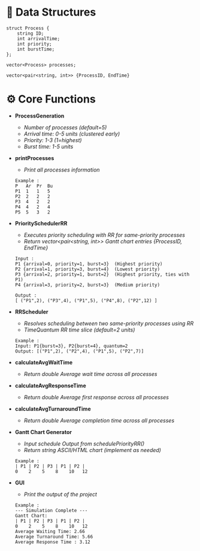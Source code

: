 # 📁 Data Structures
```
struct Process {
    string ID;
    int arrivalTime;
    int priority;
    int burstTime;
};

vector<Process> processes;

vector<pair<string, int>> {ProcessID, EndTime}
```
# ⚙️ Core Functions

- **ProcessGeneration**
    - *Number of processes (default=5)*
    - *Arrival time: 0-5 units (clustered early)*
    - *Priority: 1-3 (1=highest)*
    - *Burst time: 1-5 units*
- **printProcesses**
    - *Print all processes information*
    ````
  Example :
    P	Ar	Pr	Bu
    P1	1	1	5
    P2	2	2	2
    P3	4	2	2
    P4	4	2	4
    P5	5	3	2
    ````
- **PrioritySchedulerRR**
    - *Executes priority scheduling with RR for same-priority processes*
    - *Return vector<pair<string, int>> Gantt chart entries {ProcessID, EndTime}*
    ````
    Input :
    P1 {arrival=0, priority=1, burst=3}  (Highest priority)
    P2 {arrival=1, priority=3, burst=4}  (Lowest priority)
    P3 {arrival=2, priority=1, burst=2}  (Highest priority, ties with P1)
    P4 {arrival=3, priority=2, burst=3}  (Medium priority)
    
  Output :
  [ ("P1",2), ("P3",4), ("P1",5), ("P4",8), ("P2",12) ]
    ````
- **RRScheduler**
    - *Resolves scheduling between two same-priority processes using RR* 
    - *TimeQuantum RR time slice (default=2 units)*
    ````
    Example : 
    Input: P1{burst=3}, P2{burst=4}, quantum=2
    Output: [("P1",2), ("P2",4), ("P1",5), ("P2",7)]
    ````
- **calculateAvgWaitTime**
    - *Return double Average wait time across all processes*
- **calculateAvgResponseTime**
    - *Return double Average first response across all processes*
- **calculateAvgTurnaroundTime**
    - *Return double Average completion time across all processes*
- **Gantt Chart Generator**
    - *Input schedule Output from schedulePriorityRR()*
    - *Return string ASCII/HTML chart (implement as needed)*
    ````
    Example :
  | P1 | P2 | P3 | P1 | P2 |
  0    2    5    8    10   12
  ````

- **GUI**
    - *Print the output of the project*
    ````
    Example :
    --- Simulation Complete ---
    Gantt Chart:
   | P1 | P2 | P3 | P1 | P2 |
   0    2    5    8    10   12
    Average Waiting Time: 2.66
    Average Turnaround Time: 5.66
  Average Response Time : 3.12
  